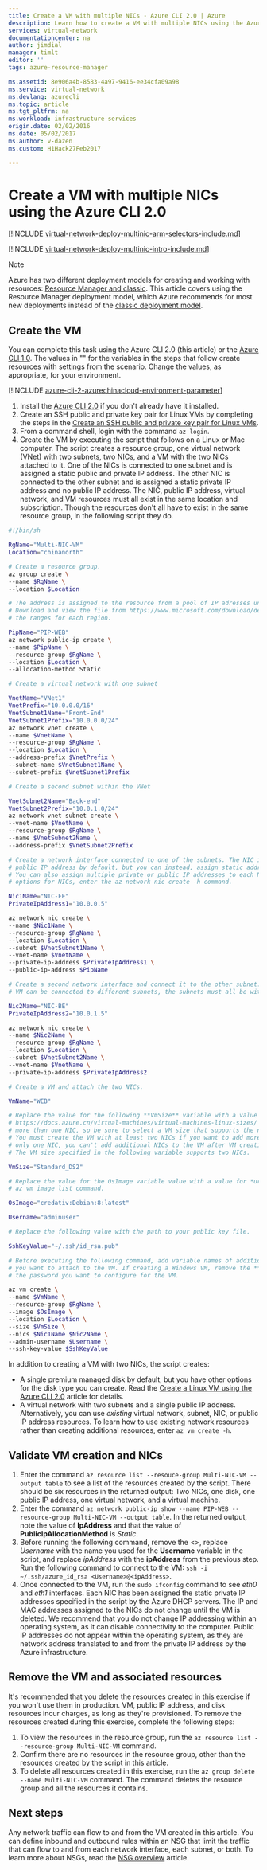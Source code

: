 ```yaml
---
title: Create a VM with multiple NICs - Azure CLI 2.0 | Azure
description: Learn how to create a VM with multiple NICs using the Azure CLI 2.0.
services: virtual-network
documentationcenter: na
author: jimdial
manager: timlt
editor: ''
tags: azure-resource-manager

ms.assetid: 8e906a4b-8583-4a97-9416-ee34cfa09a98
ms.service: virtual-network
ms.devlang: azurecli
ms.topic: article
ms.tgt_pltfrm: na
ms.workload: infrastructure-services
origin.date: 02/02/2016
ms.date: 05/02/2017
ms.author: v-dazen
ms.custom: H1Hack27Feb2017

---
```

# Create a VM with multiple NICs using the Azure CLI 2.0

[!INCLUDE [virtual-network-deploy-multinic-arm-selectors-include.md](../../includes/virtual-network-deploy-multinic-arm-selectors-include.md)]

[!INCLUDE [virtual-network-deploy-multinic-intro-include.md](../../includes/virtual-network-deploy-multinic-intro-include.md)]

> [!NOTE]
> Azure has two different deployment models for creating and working with resources:  [Resource Manager and classic](../resource-manager-deployment-model.md).  This article covers using the Resource Manager deployment model, which Azure recommends for most new deployments instead of the [classic deployment model](virtual-network-deploy-multinic-classic-cli.md).
>

## <a name="create"></a>Create the VM

You can complete this task using the Azure CLI 2.0 (this article) or the [Azure CLI 1.0](virtual-network-deploy-multinic-cli-nodejs.md). The values in "" for the variables in the steps that follow create resources with settings from the scenario. Change the values, as appropriate, for your environment.

[!INCLUDE [azure-cli-2-azurechinacloud-environment-parameter](../../includes/azure-cli-2-azurechinacloud-environment-parameter.md)]

1. Install the [Azure CLI 2.0](https://docs.microsoft.com/cli/azure/install-az-cli2) if you don't already have it installed.
2. Create an SSH public and private key pair for Linux VMs by completing the steps in the [Create an SSH public and private key pair for Linux VMs](../virtual-machines/linux/mac-create-ssh-keys.md?toc=%2fvirtual-network%2ftoc.json).
3. From a command shell, login with the command `az login`.
4. Create the VM by executing the script that follows on a Linux or Mac computer. The script creates a resource group, one virtual network (VNet) with two subnets, two NICs, and a VM with the two NICs attached to it. One of the NICs is connected to one subnet and is assigned a static public and private IP address. The other NIC is connected to the other subnet and is assigned a static private IP address and no public IP address. The NIC, public IP address, virtual network, and VM resources must all exist in the same location and subscription. Though the resources don't all have to exist in the same resource group, in the following script they do.

```bash
#!/bin/sh

RgName="Multi-NIC-VM"
Location="chinanorth"

# Create a resource group.
az group create \
--name $RgName \
--location $Location

# The address is assigned to the resource from a pool of IP adresses unique to each Azure region. 
# Download and view the file from https://www.microsoft.com/download/details.aspx?id=41653 that lists
# the ranges for each region.

PipName="PIP-WEB"
az network public-ip create \
--name $PipName \
--resource-group $RgName \
--location $Location \
--allocation-method Static

# Create a virtual network with one subnet

VnetName="VNet1"
VnetPrefix="10.0.0.0/16"
VnetSubnet1Name="Front-End"
VnetSubnet1Prefix="10.0.0.0/24"
az network vnet create \
--name $VnetName \
--resource-group $RgName \
--location $Location \
--address-prefix $VnetPrefix \
--subnet-name $VnetSubnet1Name \
--subnet-prefix $VnetSubnet1Prefix

# Create a second subnet within the VNet

VnetSubnet2Name="Back-end"
VnetSubnet2Prefix="10.0.1.0/24"
az network vnet subnet create \
--vnet-name $VnetName \
--resource-group $RgName \
--name $VnetSubnet2Name \
--address-prefix $VnetSubnet2Prefix

# Create a network interface connected to one of the subnets. The NIC is assigned a single dynamic private and
# public IP address by default, but you can instead, assign static addresses, or no public IP address at all.
# You can also assign multiple private or public IP addresses to each NIC. To learn more about IP addressing
# options for NICs, enter the az network nic create -h command.

Nic1Name="NIC-FE"
PrivateIpAddress1="10.0.0.5"

az network nic create \
--name $Nic1Name \
--resource-group $RgName \
--location $Location \
--subnet $VnetSubnet1Name \
--vnet-name $VnetName \
--private-ip-address $PrivateIpAddress1 \
--public-ip-address $PipName

# Create a second network interface and connect it to the other subnet. Though multiple NICs attached to the same
# VM can be connected to different subnets, the subnets must all be within the same VNet. Add additional NICs as necessary.

Nic2Name="NIC-BE"
PrivateIpAddress2="10.0.1.5"

az network nic create \
--name $Nic2Name \
--resource-group $RgName \
--location $Location \
--subnet $VnetSubnet2Name \
--vnet-name $VnetName \
--private-ip-address $PrivateIpAddress2

# Create a VM and attach the two NICs.

VmName="WEB"

# Replace the value for the following **VmSize** variable with a value from the
# https://docs.azure.cn/virtual-machines/virtual-machines-linux-sizes/ article. Not all VM sizes support
# more than one NIC, so be sure to select a VM size that supports the number of NICs you want to attach to the VM.
# You must create the VM with at least two NICs if you want to add more after VM creation. If you create a VM with
# only one NIC, you can't add additional NICs to the VM after VM creation, regardless of how many NICs the VM supports.
# The VM size specified in the following variable supports two NICs.

VmSize="Standard_DS2"

# Replace the value for the OsImage variable value with a value for *urn* from the output returned by entering the
# az vm image list command.

OsImage="credativ:Debian:8:latest"

Username="adminuser"

# Replace the following value with the path to your public key file.

SshKeyValue="~/.ssh/id_rsa.pub"

# Before executing the following command, add variable names of additional NICs you may have added to the script that
# you want to attach to the VM. If creating a Windows VM, remove the **ssh-key-value** line and you'll be prompted for
# the password you want to configure for the VM.

az vm create \
--name $VmName \
--resource-group $RgName \
--image $OsImage \
--location $Location \
--size $VmSize \
--nics $Nic1Name $Nic2Name \
--admin-username $Username \
--ssh-key-value $SshKeyValue
```

In addition to creating a VM with two NICs, the script creates:
- A single premium managed disk by default, but you have other options for the disk type you can create. Read the [Create a Linux VM using the Azure CLI 2.0](../virtual-machines/linux/quick-create-cli.md?toc=%2fvirtual-network%2ftoc.json) article for details.
- A virtual network with two subnets and a single public IP address. Alternatively, you can use *existing* virtual network, subnet, NIC, or public IP address resources. To learn how to use existing network resources rather than creating additional resources, enter `az vm create -h`.

## <a name = "validate"></a>Validate VM creation and NICs

1. Enter the command `az resource list --resouce-group Multi-NIC-VM --output table` to see a list of the resources created by the script. There should be six resources in the returned output: Two NICs, one disk, one public IP address, one virtual network, and a virtual machine.
2. Enter the command `az network public-ip show --name PIP-WEB --resource-group Multi-NIC-VM --output table`. In the returned output, note the value of **IpAddress** and that the value of **PublicIpAllocationMethod** is *Static*.
3. Before running the following command, remove the <>, replace *Username* with the name you used for the **Username** variable in the script, and replace *ipAddress* with the **ipAddress** from the previous step. Run the following command to connect to the VM: `ssh -i ~/.ssh/azure_id_rsa <Username>@<ipAddress>`. 
4. Once connected to the VM, run the `sudo ifconfig` command to see *eth0* and *eth1* interfaces. Each NIC has been assigned the static private IP addresses specified in the script by the Azure DHCP servers. The IP and MAC addresses assigned to the NICs do not change until the VM is deleted. We recommend that you do not change IP addressing within an operating system, as it can disable connectivity to the computer. Public IP addresses do not appear within the operating system, as they are network address translated to and from the private IP address by the Azure infrastructure.

## <a name= "clean-up"></a>Remove the VM and associated resources

It's recommended that you delete the resources created in this exercise if you won't use them in production. VM, public IP address, and disk resources incur charges, as long as they're provisioned. To remove the resources created during this exercise, complete the following steps:
1. To view the resources in the resource group, run the `az resource list --resource-group Multi-NIC-VM` command.
2. Confirm there are no resources in the resource group, other than the resources created by the script in this article. 
3. To delete all resources created in this exercise, run the `az group delete --name Multi-NIC-VM` command. The command deletes the resource group and all the resources it contains.

## Next steps

Any network traffic can flow to and from the VM created in this article. You can define inbound and outbound rules within an NSG that limit the traffic that can flow to and from each network interface, each subnet, or both. To learn more about NSGs, read the [NSG overview](virtual-networks-nsg.md) article.
